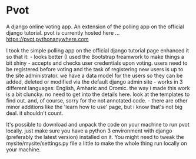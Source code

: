 # Pvot
A django online voting app. An extension of the polling app on the official django tutorial.
pvot is currently hosted here ... https://pvot.pythonanywhere.com

I took the simple polling app on the official django tutorial page enhanced it so that it:
    - looks better (I used the Bootstrap freamwork to make things a bit shiny
    - accepts and checks user credentials upon voting. users need to be registered before voting
      and the task of registering new users is up to the site administrator. we have a data model
      for the users so they can be added, deleted or modified via the default django admin site
    - works in 3 different languages: English, Amharic and Oromic. the way i made this work is a 
      bit cluncky. no need to get into the details here. look at the templates to find out. 
      and, of course, sorry for the not annotated code.
    - there are other minor additions like the 'learn how to use' page, but i know that's not big
      deal. it shouldn't count.

It's possible to download and unpack the code on your machine to run pvot locally. just make sure 
you have a python 3 environment with django (preferably the latest version) installed on it. You 
might need to tweak the mysite/mysite/settings.py file a little to make the whole thing run 
locally on your machine.
